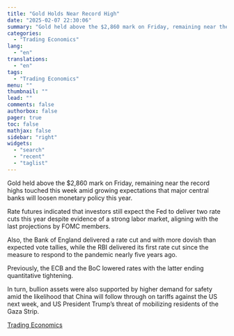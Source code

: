 ```yaml
---
title: "Gold Holds Near Record High"
date: "2025-02-07 22:30:06"
summary: "Gold held above the $2,860 mark on Friday, remaining near the record highs touched this week amid growing expectations that major central banks will loosen monetary policy this year.Rate futures indicated that investors still expect the Fed to deliver two rate cuts this year despite evidence of a strong labor..."
categories:
  - "Trading Economics"
lang:
  - "en"
translations:
  - "en"
tags:
  - "Trading Economics"
menu: ""
thumbnail: ""
lead: ""
comments: false
authorbox: false
pager: true
toc: false
mathjax: false
sidebar: "right"
widgets:
  - "search"
  - "recent"
  - "taglist"
---
```


Gold held above the $2,860 mark on Friday, remaining near the record highs touched this week amid growing expectations that major central banks will loosen monetary policy this year.

Rate futures indicated that investors still expect the Fed to deliver two rate cuts this year despite evidence of a strong labor market, aligning with the last projections by FOMC members.

Also, the Bank of England delivered a rate cut and with more dovish than expected vote tallies, while the RBI delivered its first rate cut since the measure to respond to the pandemic nearly five years ago.

Previously, the ECB and the BoC lowered rates with the latter ending quantitative tightening.

In turn, bullion assets were also supported by higher demand for safety amid the likelihood that China will follow through on tariffs against the US next week, and US President Trump’s threat of mobilizing residents of the Gaza Strip.

[Trading Economics](https://www.tradingview.com/news/te_news:447156:0-gold-holds-near-record-high/)
